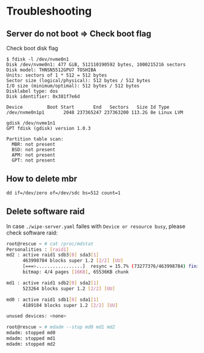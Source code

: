 # Troubleshooting


## Server do not boot => Check boot flag

Check boot disk flag
```
$ fdisk -l /dev/nvme0n1
Disk /dev/nvme0n1: 477 GiB, 512110190592 bytes, 1000215216 sectors
Disk model: THNSN5512GPU7 TOSHIBA
Units: sectors of 1 * 512 = 512 bytes
Sector size (logical/physical): 512 bytes / 512 bytes
I/O size (minimum/optimal): 512 bytes / 512 bytes
Disklabel type: dos
Disk identifier: 0x381f7e6d

Device         Boot Start       End   Sectors   Size Id Type
/dev/nvme0n1p1       2048 237365247 237363200 113.2G 8e Linux LVM
```

```
gdisk /dev/nvme1n1
GPT fdisk (gdisk) version 1.0.3

Partition table scan:
  MBR: not present
  BSD: not present
  APM: not present
  GPT: not present
```

## How to delete mbr

```
dd if=/dev/zero of=/dev/sdc bs=512 count=1
```

## Delete software raid

In case `./wipe-server.yaml` failes with `Device or resource busy`, please check software raid:

```bash
root@rescue ~ # cat /proc/mdstat
Personalities : [raid1]
md2 : active raid1 sdb3[0] sda3[1]
      463998784 blocks super 1.2 [2/2] [UU]
      [===>.................]  resync = 15.7% (73277376/463998784) finish=32.1min speed=202359K/sec
      bitmap: 4/4 pages [16KB], 65536KB chunk

md1 : active raid1 sdb2[0] sda2[1]
      523264 blocks super 1.2 [2/2] [UU]

md0 : active raid1 sdb1[0] sda1[1]
      4189184 blocks super 1.2 [2/2] [UU]

unused devices: <none>

root@rescue ~ # mdadm --stop md0 md1 md2
mdadm: stopped md0
mdadm: stopped md1
mdadm: stopped md2
```